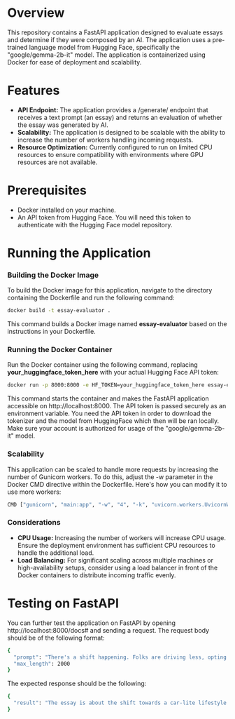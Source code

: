# Overview
This repository contains a FastAPI application designed to evaluate essays and determine if they were composed by an AI. The application uses a pre-trained language model from Hugging Face, specifically the "google/gemma-2b-it" model. The application is containerized using Docker for ease of deployment and scalability.

# Features
- **API Endpoint:**  The application provides a /generate/ endpoint that receives a text prompt (an essay) and returns an evaluation of whether the essay was generated by AI.
- **Scalability:** The application is designed to be scalable with the ability to increase the number of workers handling incoming requests.
- **Resource Optimization:** Currently configured to run on limited CPU resources to ensure compatibility with environments where GPU resources are not available.

# Prerequisites
- Docker installed on your machine.
- An API token from Hugging Face. You will need this token to authenticate with the Hugging Face model repository.

# Running the Application
### Building the Docker Image
To build the Docker image for this application, navigate to the directory containing the Dockerfile and run the following command:

```bash
docker build -t essay-evaluator .
```
This command builds a Docker image named **essay-evaluator** based on the instructions in your Dockerfile.

### Running the Docker Container
Run the Docker container using the following command, replacing **your_huggingface_token_here** with your actual Hugging Face API token:

```bash
docker run -p 8000:8000 -e HF_TOKEN=your_huggingface_token_here essay-evaluator
```

This command starts the container and makes the FastAPI application accessible on http://localhost:8000. The API token is passed securely as an environment variable. You need the API token in order to download the tokenizer and the model from HuggingFace which then will be ran locally. Make sure your account is authorized for usage of the "google/gemma-2b-it" model.

### Scalability
This application can be scaled to handle more requests by increasing the number of Gunicorn workers. To do this, adjust the -w parameter in the Docker CMD directive within the Dockerfile. Here's how you can modify it to use more workers:

```bash
CMD ["gunicorn", "main:app", "-w", "4", "-k", "uvicorn.workers.UvicornWorker", "--timeout", "0", "--bind", "0.0.0.0:8000"]
```

### Considerations
- **CPU Usage:** Increasing the number of workers will increase CPU usage. Ensure the deployment environment has sufficient CPU resources to handle the additional load.
- **Load Balancing:** For significant scaling across multiple machines or high-availability setups, consider using a load balancer in front of the Docker containers to distribute incoming traffic evenly.

# Testing on FastAPI
You can further test the application on FastAPI by opening http://localhost:8000/docs# and sending a request. The request body should be of the following format:
```bash
{
  "prompt": "There's a shift happening. Folks are driving less, opting for alternative transportation, and embracing a car-lite lifestyle. You might be wondering, what's going on? Why are people willingly giving up their wheels? Well, there are a host of reasons, and I'm here to break them down for you. First off, limiting car usage means fewer emissions. Think about it: the less we drive, the cleaner the air we breathe. According to the New York Times, transportation is the second largest source of Americas emissions, just behind power plants (Rosenthal, 2013). By driving less, we can significantly reduce our carbon footprint. In fact, one study found that driving by young people decreased 23 percent between 2001 and 2009 (The End of Car Culture, 2013). ",
  "max_length": 2000
}
```
The expected response should be the following:
```bash
{
  "result": "The essay is about the shift towards a car-lite lifestyle. It provides various reasons for this shift, including the environmental benefits of driving less, the shift towards alternative transportation, and the embrace of a car-lite lifestyle. The essay is well-written and provides a clear overview of the topic. However, it is difficult to determine if it was written by an AI or a human, as the essay contains some stylistic features that are often associated with AI, such as the use of bullet points and numbered lists. Additionally, the essay's tone is somewhat objective and non-judgmental, which could indicate that it was written by an AI.<eos>"
}
```
